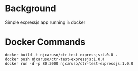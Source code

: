 # Background
Simple expressjs app running in docker

# Docker Commands
```
docker build -t njcaruso/ctr-test-expressjs:1.0.0 .
docker push njcaruso/ctr-test-expressjs:1.0.0
docker run -d -p 80:3000 njcaruso/ctr-test-expressjs:1.0.0
```